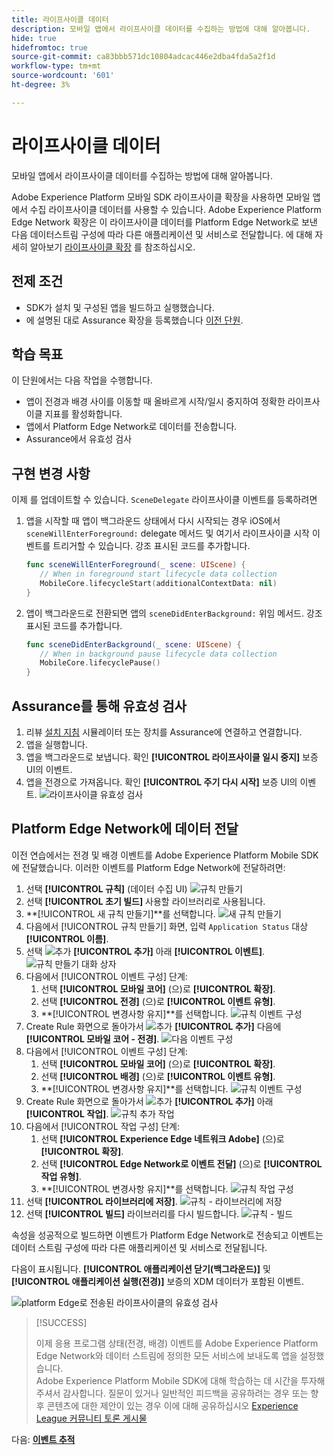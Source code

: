 ```yaml
---
title: 라이프사이클 데이터
description: 모바일 앱에서 라이프사이클 데이터를 수집하는 방법에 대해 알아봅니다.
hide: true
hidefromtoc: true
source-git-commit: ca83bbb571dc10804adcac446e2dba4fda5a2f1d
workflow-type: tm+mt
source-wordcount: '601'
ht-degree: 3%

---
```


# 라이프사이클 데이터

모바일 앱에서 라이프사이클 데이터를 수집하는 방법에 대해 알아봅니다.

Adobe Experience Platform 모바일 SDK 라이프사이클 확장을 사용하면 모바일 앱에서 수집 라이프사이클 데이터를 사용할 수 있습니다. Adobe Experience Platform Edge Network 확장은 이 라이프사이클 데이터를 Platform Edge Network로 보낸 다음 데이터스트림 구성에 따라 다른 애플리케이션 및 서비스로 전달합니다. 에 대해 자세히 알아보기 [라이프사이클 확장](https://developer.adobe.com/client-sdks/documentation/lifecycle-for-edge-network/) 를 참조하십시오.


## 전제 조건

* SDK가 설치 및 구성된 앱을 빌드하고 실행했습니다.
* 에 설명된 대로 Assurance 확장을 등록했습니다 [이전 단원](install-sdks.md).

## 학습 목표

이 단원에서는 다음 작업을 수행합니다.

<!--
* Add lifecycle field group to the schema.
* -->
* 앱이 전경과 배경 사이를 이동할 때 올바르게 시작/일시 중지하여 정확한 라이프사이클 지표를 활성화합니다.
* 앱에서 Platform Edge Network로 데이터를 전송합니다.
* Assurance에서 유효성 검사

<!--
## Add lifecycle field group to schema

The Consumer Experience Event field group you added in the [previous lesson](create-schema.md) already contains the lifecycle fields, so you can skip this step. If you don't use Consumer Experience Event field group in your own app, you can add the lifecycle fields by doing the following:

1. Navigate to the schema interface as described in the [previous lesson](create-schema.md).
1. Open the **Luma Mobile App Event Schema** schema and select **[!UICONTROL Add]** next to Field groups.
    ![select add](assets/lifecycle-add.png)
1. In the search bar, enter "lifecycle".
1. Select the checkbox next to **[!UICONTROL AEP Mobile Lifecycle Details]**.
1. Select **[!UICONTROL Add field groups]**.
    ![add field group](assets/lifecycle-lifecycle-field-group.png)
1. Select **[!UICONTROL Save]**.
    ![save](assets/lifecycle-lifecycle-save.png)
-->

## 구현 변경 사항

이제 를 업데이트할 수 있습니다. `SceneDelegate` 라이프사이클 이벤트를 등록하려면

1. 앱을 시작할 때 앱이 백그라운드 상태에서 다시 시작되는 경우 iOS에서 `sceneWillEnterForeground:` delegate 메서드 및 여기서 라이프사이클 시작 이벤트를 트리거할 수 있습니다. 강조 표시된 코드를 추가합니다.

   ```swift {highlight="3"}
   func sceneWillEnterForeground(_ scene: UIScene) {
      // When in foreground start lifecycle data collection
      MobileCore.lifecycleStart(additionalContextData: nil)
   }
   ```

1. 앱이 백그라운드로 전환되면 앱의 `sceneDidEnterBackground:` 위임 메서드. 강조 표시된 코드를 추가합니다.

   ```swift {highlight="3"}
   func sceneDidEnterBackground(_ scene: UIScene) {
      // When in background pause lifecycle data collection
      MobileCore.lifecyclePause()
   }
   ```

## Assurance를 통해 유효성 검사

1. 리뷰 [설치 지침](assurance.md) 시뮬레이터 또는 장치를 Assurance에 연결하고 연결합니다.
1. 앱을 실행합니다.
1. 앱을 백그라운드로 보냅니다. 확인 **[!UICONTROL 라이프사이클 일시 중지]** 보증 UI의 이벤트.
1. 앱을 전경으로 가져옵니다. 확인 **[!UICONTROL 주기 다시 시작]** 보증 UI의 이벤트.
   ![라이프사이클 유효성 검사](assets/lifecycle-lifecycle-assurance.png)


## Platform Edge Network에 데이터 전달

이전 연습에서는 전경 및 배경 이벤트를 Adobe Experience Platform Mobile SDK에 전달했습니다. 이러한 이벤트를 Platform Edge Network에 전달하려면:

1. 선택 **[!UICONTROL 규칙]** (데이터 수집 UI)
   ![규칙 만들기](assets/rule-create.png)
1. 선택 **[!UICONTROL 초기 빌드]** 사용할 라이브러리로 사용됩니다.
1. **[!UICONTROL 새 규칙 만들기]**를 선택합니다.
   ![새 규칙 만들기](assets/rules-create-new.png)
1. 다음에서 [!UICONTROL 규칙 만들기] 화면, 입력 `Application Status` 대상 **[!UICONTROL 이름]**.
1. 선택 ![추가](https://spectrum.adobe.com/static/icons/workflow_18/Smock_AddCircle_18_N.svg) **[!UICONTROL 추가]** 아래 **[!UICONTROL 이벤트]**.
   ![규칙 만들기 대화 상자](assets/rule-create-name.png)
1. 다음에서 [!UICONTROL 이벤트 구성] 단계:
   1. 선택 **[!UICONTROL 모바일 코어]** (으)로 **[!UICONTROL 확장]**.
   1. 선택 **[!UICONTROL 전경]** (으)로 **[!UICONTROL 이벤트 유형]**.
   1. **[!UICONTROL 변경사항 유지]**를 선택합니다.
      ![규칙 이벤트 구성](assets/rule-event-configuration.png)
1. Create Rule 화면으로 돌아가서 ![추가](https://spectrum.adobe.com/static/icons/workflow_18/Smock_AddCircle_18_N.svg) **[!UICONTROL 추가]** 다음에 **[!UICONTROL 모바일 코어 - 전경]**.
   ![다음 이벤트 구성](assets/rule-event-configuration-next.png)
1. 다음에서 [!UICONTROL 이벤트 구성] 단계:
   1. 선택 **[!UICONTROL 모바일 코어]** (으)로 **[!UICONTROL 확장]**.
   1. 선택 **[!UICONTROL 배경]** (으)로 **[!UICONTROL 이벤트 유형]**.
   1. **[!UICONTROL 변경사항 유지]**를 선택합니다.
      ![규칙 이벤트 구성](assets/rule-event-configuration-background.png)
1. Create Rule 화면으로 돌아가서 ![추가](https://spectrum.adobe.com/static/icons/workflow_18/Smock_AddCircle_18_N.svg) **[!UICONTROL 추가]** 아래 **[!UICONTROL 작업]**.
   ![규칙 추가 작업](assets/rule-action-button.png)
1. 다음에서 [!UICONTROL 작업 구성] 단계:
   1. 선택 **[!UICONTROL Experience Edge 네트워크 Adobe]** (으)로 **[!UICONTROL 확장]**.
   1. 선택 **[!UICONTROL Edge Network로 이벤트 전달]** (으)로 **[!UICONTROL 작업 유형]**.
   1. **[!UICONTROL 변경사항 유지]**를 선택합니다.
      ![규칙 작업 구성](assets/rule-action-configuration.png)
1. 선택 **[!UICONTROL 라이브러리에 저장]**.
   ![규칙 - 라이브러리에 저장](assets/rule-save-to-library.png)
1. 선택 **[!UICONTROL 빌드]** 라이브러리를 다시 빌드합니다.
   ![규칙 - 빌드](assets/rule-build.png)

속성을 성공적으로 빌드하면 이벤트가 Platform Edge Network로 전송되고 이벤트는 데이터 스트림 구성에 따라 다른 애플리케이션 및 서비스로 전달됩니다.

다음이 표시됩니다. **[!UICONTROL 애플리케이션 닫기(백그라운드)]** 및 **[!UICONTROL 애플리케이션 실행(전경)]** 보증의 XDM 데이터가 포함된 이벤트.

![platform Edge로 전송된 라이프사이클의 유효성 검사](assets/lifecycle-edge-assurance.png)

>[!SUCCESS]
>
>이제 응용 프로그램 상태(전경, 배경) 이벤트를 Adobe Experience Platform Edge Network와 데이터 스트림에 정의한 모든 서비스에 보내도록 앱을 설정했습니다.<br>Adobe Experience Platform Mobile SDK에 대해 학습하는 데 시간을 투자해 주셔서 감사합니다. 질문이 있거나 일반적인 피드백을 공유하려는 경우 또는 향후 콘텐츠에 대한 제안이 있는 경우 이에 대해 공유하십시오 [Experience League 커뮤니티 토론 게시물](https://experienceleaguecommunities.adobe.com/t5/adobe-experience-platform-launch/tutorial-discussion-implement-adobe-experience-cloud-in-mobile/td-p/443796)

다음: **[이벤트 추적](events.md)**
